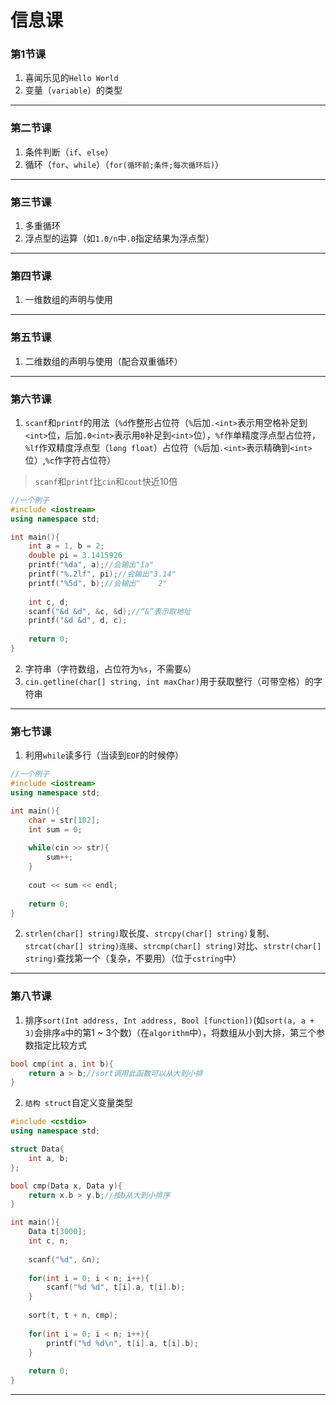# 信息课

### 第1节课

1. 喜闻乐见的`Hello World`
2. 变量（`variable`）的类型

------

### 第二节课

1. 条件判断（`if`、`else`）
2. 循环（`for`、`while`）（`for(循环前;条件;每次循环后)`）

------

### 第三节课

1. 多重循环
2. 浮点型的运算（如`1.0/n`中`.0`指定结果为浮点型）

------

### 第四节课

1. 一维数组的声明与使用

------

### 第五节课

1. 二维数组的声明与使用（配合双重循环）

------

### 第六节课

1. `scanf`和`printf`的用法（`%d`作整形占位符（`%`后加`.<int>`表示用空格补足到`<int>`位，后加`.0<int>`表示用`0`补足到`<int>`位），`%f`作单精度浮点型占位符，`%lf`作双精度浮点型（`long float`）占位符（`%`后加`.<int>`表示精确到`<int>`位）,`%c`作字符占位符）
> `scanf`和`printf`比`cin`和`cout`快近10倍

```c++
//一个例子
#include <iostream>
using namespace std;

int main(){
	int a = 1, b = 2;
	double pi = 3.1415926
	printf("%da", a);//会输出"1a"
	printf("%.2lf", pi);//会输出"3.14"
	printf("%5d", b);//会输出"    2"
	
	int c, d;
	scanf("&d &d", &c, &d);//“&”表示取地址
	printf("&d &d", d, c);
	
	return 0;
}
```

2. 字符串（字符数组，占位符为`%s`，不需要`&`）
3. `cin.getline(char[] string, int maxChar)`用于获取整行（可带空格）的字符串

------

### 第七节课

1. 利用`while`读多行（当读到`EOF`的时候停）

```c++
//一个例子
#include <iostream>
using namespace std;

int main(){
	char = str[102];
	int sum = 0;
	
	while(cin >> str){
		sum++;
	}
	
	cout << sum << endl;
	
	return 0;
}
```

2. `strlen(char[] string)`取长度、`strcpy(char[] string)`复制、`strcat(char[] string)连接`、`strcmp(char[] string)`对比、`strstr(char[] string)`查找第一个（复杂，不要用）（位于`cstring`中）

------

### 第八节课

1. 排序`sort(Int address, Int address, Bool [function])`(如`sort(a, a + 3)`会排序`a`中的第1 ~ 3个数)（在`algorithm`中），将数组从小到大排，第三个参数指定比较方式

```c++
bool cmp(int a, int b){
	return a > b;//sort调用此函数可以从大到小排
}
```

2. `结构 struct`自定义变量类型

```c++
#include <cstdio>
using namespace std;

struct Data{
	int a, b;
};

bool cmp(Data x, Data y){
	return x.b > y.b;//按b从大到小排序
}

int main(){
	Data t[3000];
	int c, n;
	
	scanf("%d", &n);
	
	for(int i = 0; i < n; i++){
		scanf("%d %d", t[i].a, t[i].b);
	}
	
	sort(t, t + n, cmp);
	
	for(int i = 0; i < n; i++){
		printf("%d %d\n", t[i].a, t[i].b);
	}
	
	return 0;
}
```

------

